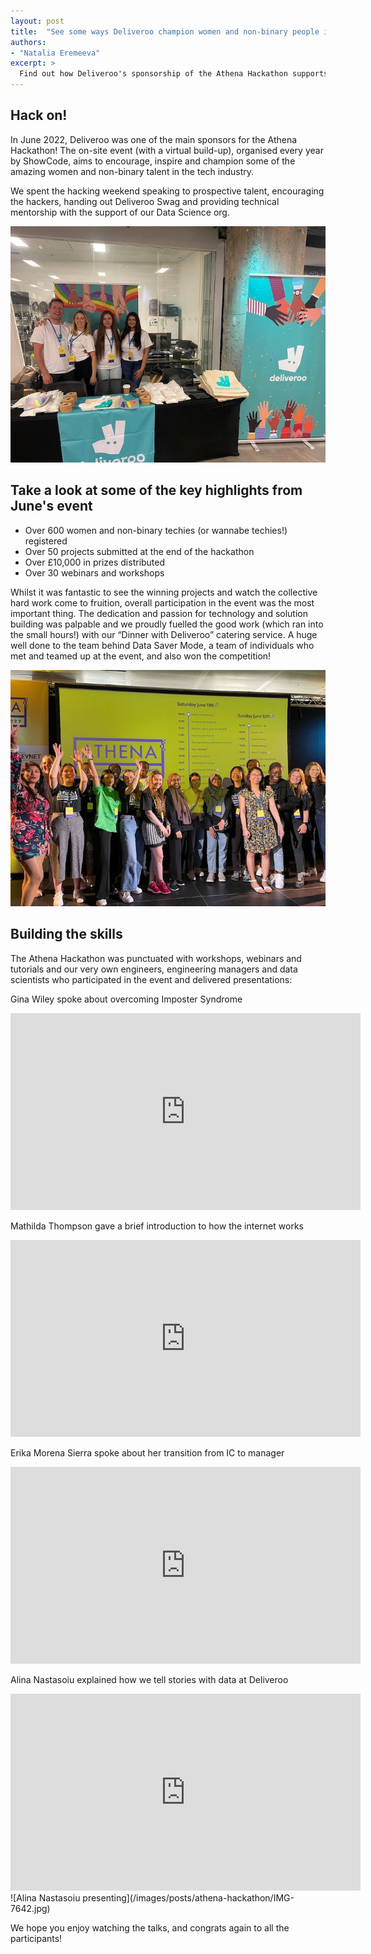 ```yaml
---
layout: post
title:  "See some ways Deliveroo champion women and non-binary people in tech"
authors:
- "Natalia Eremeeva"
excerpt: >
  Find out how Deliveroo's sponsorship of the Athena Hackathon supports women and non-binary talent in tech
---
```


## Hack on!

In June 2022, Deliveroo was one of the main sponsors for the Athena Hackathon! The on-site event (with a virtual build-up), organised every year by ShowCode, aims to encourage, inspire and champion some of the amazing women and non-binary talent in the tech industry.

We spent the hacking weekend speaking to prospective talent, encouraging the hackers, handing out Deliveroo Swag and providing technical mentorship with the support of our Data Science org.

![Deliveroo representatives at the hackathon](/images/posts/athena-hackathon/f37c5006-09fc-4e2f-8eb2-8c1d9766f19b.JPG)

## Take a look at some of the key highlights from June's event

- Over 600 women and non-binary techies (or wannabe techies!) registered
- Over 50 projects submitted at the end of the hackathon
- Over £10,000 in prizes distributed
- Over 30 webinars and workshops

Whilst it was fantastic to see the winning projects and watch the collective hard work come to fruition, overall participation in the event was the most important thing. The dedication and passion for technology and solution building was palpable and we proudly fuelled the good work (which ran into the small hours!) with our  “Dinner with Deliveroo” catering service. A huge well done to the team behind Data Saver Mode, a team of individuals who met and teamed up at the event, and also won the competition!

![Hackathon winners](/images/posts/athena-hackathon/Winners.jpeg)

## Building the skills
The Athena Hackathon was punctuated with workshops, webinars and tutorials and our very own engineers, engineering managers and data scientists who participated in the event and delivered presentations:

Gina Wiley spoke about overcoming Imposter Syndrome

<iframe width="560" height="315" src="https://www.youtube-nocookie.com/embed/mCfT_Inyzmo" title="YouTube video player" frameborder="0" allow="accelerometer; autoplay; clipboard-write; encrypted-media; gyroscope; picture-in-picture" allowfullscreen></iframe>

Mathilda Thompson gave a brief introduction to how the internet works

<iframe width="560" height="315" src="https://www.youtube-nocookie.com/embed/Wre7qaMmiFo" title="YouTube video player" frameborder="0" allow="accelerometer; autoplay; clipboard-write; encrypted-media; gyroscope; picture-in-picture" allowfullscreen></iframe>

Erika Morena Sierra spoke about her transition from IC to manager

<iframe width="560" height="315" src="https://www.youtube-nocookie.com/embed/nY8XqrRd_44" title="YouTube video player" frameborder="0" allow="accelerometer; autoplay; clipboard-write; encrypted-media; gyroscope; picture-in-picture" allowfullscreen></iframe>

Alina Nastasoiu explained how we tell stories with data at Deliveroo

<iframe width="560" height="315" src="https://www.youtube-nocookie.com/embed/sE0bFfwB-YA" title="YouTube video player" frameborder="0" allow="accelerometer; autoplay; clipboard-write; encrypted-media; gyroscope; picture-in-picture" allowfullscreen></iframe>
![Alina Nastasoiu presenting](/images/posts/athena-hackathon/IMG-7642.jpg)

We hope you enjoy watching the talks, and congrats again to all the participants!
